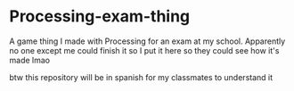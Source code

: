# Processing-exam-thing
A game thing I made with Processing for an exam at my school. Apparently no one except me could finish it so I put it here so they could see how it's made lmao


btw this repository will be in spanish for my classmates to understand it 
